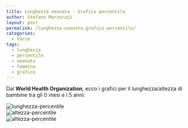 ```yaml
---
title: Lunghezza neonata - Grafico percentile
author: Stefano Marzorati
layout: post
permalink: /lunghezza-neonata-grafico-percentile/
categories:
  - Varie
tags:
  - lunghezza
  - percentile
  - neonata
  - femmina
  - grafico
---
```

Dal **World Health Organization**, ecco i grafici per il lunghezza/altezza di bambine tra gli 0 mesi e i 5 anni:   

![lunghezza-percentile](https://farm9.staticflickr.com/8698/16956970680_c16c0e527f_o.jpg)   
![altezza-percentile](https://farm8.staticflickr.com/7663/16956970190_df94c9c97c_o.jpg)   
![altezza-percentile](https://farm8.staticflickr.com/7619/17142927602_33d5107f2a_o.jpg)   
